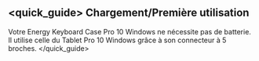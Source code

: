 ## <quick_guide> Chargement/Première utilisation

Votre Energy Keyboard Case Pro 10 Windows ne nécessite pas de batterie. Il utilise celle du Tablet Pro 10 Windows grâce à son connecteur à 5 broches. 
</quick_guide> 
